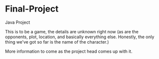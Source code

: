 # Final-Project
Java Project

This is to be a game, the details are unknown right now (as are the opponents, plot, location, and basically everything else. Honestly, the only thing we've got so far is the name of the character.)

More information to come as the project head comes up with it.
